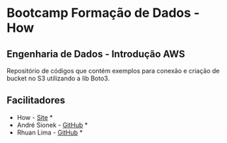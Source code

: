 # Bootcamp Formação de Dados - How

## Engenharia de Dados - Introdução AWS

Repositório de códigos que contém exemplos para conexão e criação de bucket no S3 utilizando a lib Boto3.

## Facilitadores

* How - [Site](https://howedu.com.br) *
* André Sionek - [GitHub](https://github.com/andresionek91) *
* Rhuan Lima - [GitHub](https://github.com/rhuanlima) *